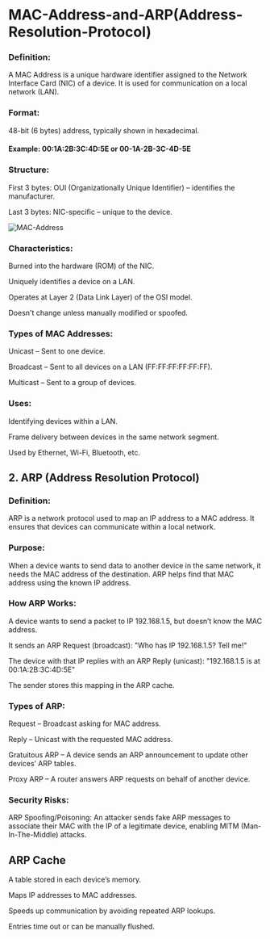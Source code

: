 # MAC-Address-and-ARP(Address-Resolution-Protocol)
### Definition:
A MAC Address is a unique hardware identifier assigned to the Network Interface Card (NIC) of a device. It is used for communication on a local network (LAN).

### Format:
48-bit (6 bytes) address, typically shown in hexadecimal.

#### Example: 00:1A:2B:3C:4D:5E or 00-1A-2B-3C-4D-5E

### Structure:
First 3 bytes: OUI (Organizationally Unique Identifier) – identifies the manufacturer.

Last 3 bytes: NIC-specific – unique to the device.

![MAC-Address](https://tse3.mm.bing.net/th?id=OIP.cLO12A8FSfN27sqLNP7n7QHaEK&pid=Api&P=0&h=220)

### Characteristics:
Burned into the hardware (ROM) of the NIC.

Uniquely identifies a device on a LAN.

Operates at Layer 2 (Data Link Layer) of the OSI model.

Doesn't change unless manually modified or spoofed.

### Types of MAC Addresses:
Unicast – Sent to one device.

Broadcast – Sent to all devices on a LAN (FF:FF:FF:FF:FF:FF).

Multicast – Sent to a group of devices.

### Uses:
Identifying devices within a LAN.

Frame delivery between devices in the same network segment.

Used by Ethernet, Wi-Fi, Bluetooth, etc.

## 2. ARP (Address Resolution Protocol)
### Definition:
ARP is a network protocol used to map an IP address to a MAC address. It ensures that devices can communicate within a local network.

### Purpose:
When a device wants to send data to another device in the same network, it needs the MAC address of the destination. ARP helps find that MAC address using the known IP address.

### How ARP Works:
A device wants to send a packet to IP 192.168.1.5, but doesn’t know the MAC address.

It sends an ARP Request (broadcast):
"Who has IP 192.168.1.5? Tell me!"

The device with that IP replies with an ARP Reply (unicast):
"192.168.1.5 is at 00:1A:2B:3C:4D:5E"

The sender stores this mapping in the ARP cache.

### Types of ARP:
Request – Broadcast asking for MAC address.

Reply – Unicast with the requested MAC address.

Gratuitous ARP – A device sends an ARP announcement to update other devices’ ARP tables.

Proxy ARP – A router answers ARP requests on behalf of another device.

### Security Risks:
ARP Spoofing/Poisoning: An attacker sends fake ARP messages to associate their MAC with the IP of a legitimate device, enabling MITM (Man-In-The-Middle) attacks.

## ARP Cache
A table stored in each device’s memory.

Maps IP addresses to MAC addresses.

Speeds up communication by avoiding repeated ARP lookups.

Entries time out or can be manually flushed.
